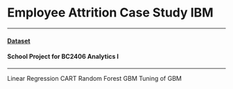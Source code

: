 # Employee Attrition Case Study IBM
---
#### [Dataset](https://www.ibm.com/communities/analytics/watson-analytics-blog/hr-employee-attrition/)
#### School Project for BC2406 Analytics I
---
Linear Regression
CART
Random Forest
GBM
Tuning of GBM
